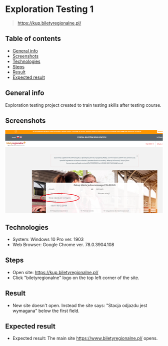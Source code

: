# Exploration Testing 1
> https://kup.biletyregionalne.pl/

## Table of contents
* [General info](#general-info)
* [Screenshots](#screenshots)
* [Technologies](#technologies)
* [Steps](#steps)
* [Result](#result)
* [Expected result](#expected-result)

## General info
Exploration testing project created to train testing skills after testing course.

## Screenshots
![screenshot3](SCR3.PNG)

## Technologies
* System: Windows 10 Pro ver. 1903
* Web Browser: Google Chrome ver. 78.0.3904.108

## Steps
* Open site: https://kup.biletyregionalne.pl/
* Click "biletyregionalne" logo on the top left corner of the site.

## Result
* New site doesn't open. Instead the site says: "Stacja odjazdu jest wymagana" below the first field.

## Expected result
* Expected result:
The main site https://www.biletyregionalne.pl/ opens.